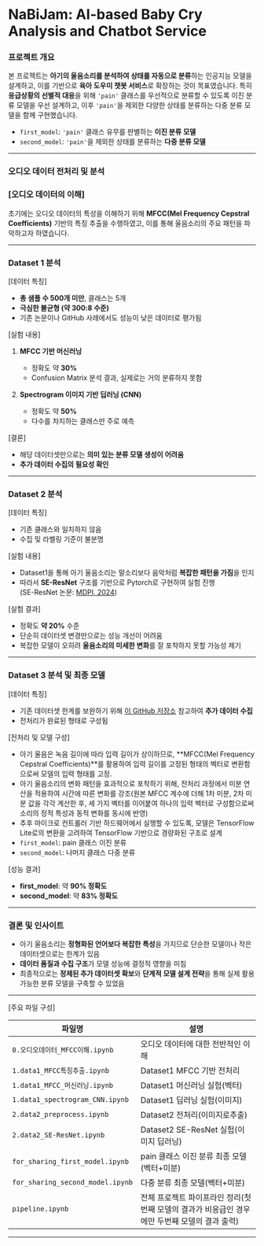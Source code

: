 # NaBiJam: AI-based Baby Cry Analysis and Chatbot Service

### 프로젝트 개요

본 프로젝트는 **아기의 울음소리를 분석하여 상태를 자동으로 분류**하는 인공지능 모델을 설계하고, 이를 기반으로 **육아 도우미 챗봇 서비스**로 확장하는 것이 목표였습니다. 특히 **응급상황의 선별적 대응**을 위해 `'pain'` 클래스를 우선적으로 분류할 수 있도록 이진 분류 모델을 우선 설계하고, 이후 `'pain'`을 제외한 다양한 상태를 분류하는 다중 분류 모델을 함께 구현했습니다.

- `first_model`: `'pain'` 클래스 유무를 판별하는 **이진 분류 모델**
- `second_model`: `'pain'`을 제외한 상태를 분류하는 **다중 분류 모델**

---

### 오디오 데이터 전처리 및 분석

### [오디오 데이터의 이해]
초기에는 오디오 데이터의 특성을 이해하기 위해 **MFCC(Mel Frequency Cepstral Coefficients)** 기반의 특징 추출을 수행하였고, 이를 통해 울음소리의 주요 패턴을 파악하고자 하였습니다.

---

### Dataset 1 분석

[데이터 특징]
- **총 샘플 수 500개 미만**, 클래스는 5개
- **극심한 불균형 (약 300:8 수준)**
- 기존 논문이나 GitHub 사례에서도 성능이 낮은 데이터로 평가됨

[실험 내용]
1. **MFCC 기반 머신러닝**
   - 정확도 약 **30%**
   - Confusion Matrix 분석 결과, 실제로는 거의 분류하지 못함

2. **Spectrogram 이미지 기반 딥러닝 (CNN)**
   - 정확도 약 **50%**
   - 다수를 차지하는 클래스만 주로 예측

[결론]
- 해당 데이터셋만으로는 **의미 있는 분류 모델 생성이 어려움**
- **추가 데이터 수집의 필요성 확인**

---

### Dataset 2 분석

[데이터 특징]
- 기존 클래스와 일치하지 않음
- 수집 및 라벨링 기준이 불분명

[실험 내용]
- Dataset1을 통해 아기 울음소리는 말소리보다 음악처럼 **복잡한 패턴을 가짐**을 인지
- 따라서 **SE-ResNet** 구조를 기반으로 Pytorch로 구현하여 실험 진행  
  (SE-ResNet 논문: [MDPI, 2024](https://www.mdpi.com/1424-8220/24/20/6575))

[실험 결과]
- 정확도 **약 20%** 수준
- 단순히 데이터셋 변경만으로는 성능 개선이 어려움
- 복잡한 모델이 오히려 **울음소리의 미세한 변화**를 잘 포착하지 못할 가능성 제기

---

### Dataset 3 분석 및 최종 모델

[데이터 특징]
- 기존 데이터셋 한계를 보완하기 위해 [이 GitHub 저장소](https://github.com/Aman-Vishwakarma1729/Automatic_Infant_Cry_Audio_Classification) 참고하여 **추가 데이터 수집**
- 전처리가 완료된 형태로 구성됨

[전처리 및 모델 구성]
- 아기 울음은 녹음 길이에 따라 입력 길이가 상이하므로, **MFCC(Mel Frequency Cepstral Coefficients)**를 활용하여 입력 길이를 고정된 형태의 벡터로 변환함으로써 모델의 입력 형태를 고정. 
- 아기 울음소리의 변화 패턴을 효과적으로 포착하기 위해, 전처리 과정에서 미분 연산을 적용하여 시간에 따른 변화를 강조(원본 MFCC 계수에 더해 1차 미분, 2차 미분 값을 각각 계산한 후, 세 가지 벡터를 이어붙여 하나의 입력 벡터로 구성함으로써 소리의 정적 특성과 동적 변화를 동시에 반영)
- 추후 마이크로 컨트롤러 기반 하드웨어에서 실행할 수 있도록, 모델은 TensorFlow Lite로의 변환을 고려하여 TensorFlow 기반으로 경량화된 구조로 설계
- `first_model`: pain 클래스 이진 분류
- `second_model`: 나머지 클래스 다중 분류


[성능 결과]
- **first_model**: 약 **90% 정확도**
- **second_model**: 약 **83% 정확도**

---

### 결론 및 인사이트

- 아기 울음소리는 **정형화된 언어보다 복잡한 특성**을 가지므로 단순한 모델이나 작은 데이터셋으로는 한계가 있음
- **데이터 품질과 수집 구조**가 모델 성능에 결정적 영향을 미침
- 최종적으로는 **정제된 추가 데이터셋 확보**와 **단계적 모델 설계 전략**을 통해 실제 활용 가능한 분류 모델을 구축할 수 있었음

---

[주요 파일 구성]

| 파일명 | 설명 |
|--------|------|
| `0.오디오데이터_MFCC이해.ipynb` | 오디오 데이터에 대한 전반적인 이해 |
| `1.data1_MFCC특징추출.ipynb` | Dataset1 MFCC 기반 전처리 |
| `1.data1_MFCC_머신러닝.ipynb` | Dataset1 머신러닝 실험(벡터) |
| `1.data1_spectrogram_CNN.ipynb` | Dataset1 딥러닝 실험(이미지) |
| `2.data2_preprocess.ipynb` | Dataset2 전처리(이미지로추출) |
| `2.data2_SE-ResNet.ipynb` | Dataset2 SE-ResNet 실험(이미지 딥러닝)|
| `for_sharing_first_model.ipynb` | pain 클래스 이진 분류 최종 모델(벡터+미분) |
| `for_sharing_second_model.ipynb` | 다중 분류 최종 모델(벡터+미분)|
| `pipeline.ipynb` | 전체 프로젝트 파이프라인 정리(첫번째 모델의 결과가 비응급인 경우에만 두번째 모델의 결과 출력)|

---

